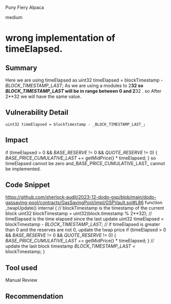 Puny Fiery Alpaca

medium

# wrong implementation of timeElapsed.

## Summary
Here we are using timeElapsed as  uint32 timeElapsed = blockTimestamp - _BLOCK_TIMESTAMP_LAST_; As we are using a modules to 
 2**32 so _BLOCK_TIMESTAMP_LAST_ will be in range between 0 and 2**32 . so After 2**32  we will have the same value.
## Vulnerability Detail
    uint32 timeElapsed = blockTimestamp - _BLOCK_TIMESTAMP_LAST_; 
## Impact
if (timeElapsed > 0 && _BASE_RESERVE_ != 0 && _QUOTE_RESERVE_ != 0) {
            _BASE_PRICE_CUMULATIVE_LAST_ += getMidPrice() * timeElapsed;
        }
so timeElapsed cannot be zero and_BASE_PRICE_CUMULATIVE_LAST_ cannot be implemented.

## Code Snippet
https://github.com/sherlock-audit/2023-12-dodo-gsp/blob/main/dodo-gassaving-pool/contracts/GasSavingPool/impl/GSPVault.sol#L86
function _twapUpdate() internal {
        // blockTimestamp is the timestamp of the current block
        uint32 blockTimestamp = uint32(block.timestamp % 2**32);
        // timeElapsed is the time elapsed since the last update
        uint32 timeElapsed = blockTimestamp - _BLOCK_TIMESTAMP_LAST_;
        // if timeElapsed is greater than 0 and the reserves are not 0, update the twap price
        if (timeElapsed > 0 && _BASE_RESERVE_ != 0 && _QUOTE_RESERVE_ != 0) {
            _BASE_PRICE_CUMULATIVE_LAST_ += getMidPrice() * timeElapsed;
        }
        // update the last block timestamp
        _BLOCK_TIMESTAMP_LAST_ = blockTimestamp;
    }

## Tool used

Manual Review

## Recommendation